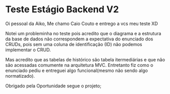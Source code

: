 # Teste Estágio Backend V2

Oi pessoal da Aiko, Me chamo Caio Couto e entrego a vcs meu teste XD

Notei um probleminha no teste pois acredito que o diagrama e a estrutura da base de dados não correspondem a 
expectativa do enunciado dos CRUDs, pois sem uma coluna de identificação (ID) não podemos implementar o CRUD.

Mas acredito que as tabelas de histórico são tabela itermediárias e que não são acessadas comumente na arquitetura 
MVC. Entretanto fiz como o enunciado pediu e entreguei algo funcional(mesmo não sendo algo normatizado).

Obrigado pela Oportunidade segue o projeto;